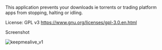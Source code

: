 This application prevents your downloads ie torrents or trading platform apps from stopping, halting or idling. 

License: GPL v3
https://www.gnu.org/licenses/gpl-3.0.en.html

Screenshot

![keepmealive_v1](https://github.com/user-attachments/assets/6bd61523-a237-4a12-b76b-f7a092296f2b)
